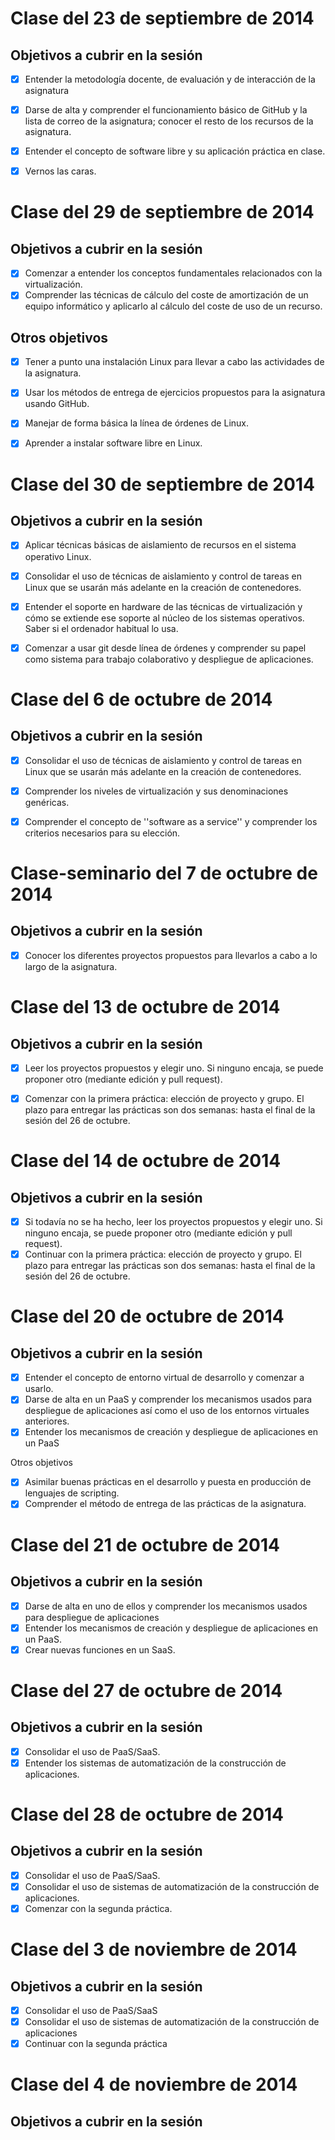 Clase del 23 de septiembre de 2014
====
Objetivos a cubrir en la sesión
---
- [x] Entender la metodología docente, de evaluación y de interacción de la asignatura
- [x] Darse de alta y comprender el funcionamiento básico de GitHub y la lista de correo de la asignatura; conocer el resto de los recursos de la asignatura.
- [x] Entender el concepto de software libre y su aplicación práctica en clase.
- [x] Vernos las caras.


Clase del 29 de septiembre de 2014
====
Objetivos a cubrir en la sesión
---
- [x] Comenzar a entender los conceptos fundamentales relacionados con la virtualización.
- [x] Comprender las técnicas de cálculo del coste de amortización de un equipo informático y aplicarlo al cálculo del coste de uso de un recurso.

Otros objetivos
---
- [x] Tener a punto una instalación Linux para llevar a cabo las actividades de la asignatura.
- [x] Usar los métodos de entrega de ejercicios propuestos para la asignatura usando GitHub.
- [x] Manejar de forma básica la línea de órdenes de Linux.
- [x] Aprender a instalar software libre en Linux.


Clase del 30 de septiembre de 2014
====
Objetivos a cubrir en la sesión
---
- [x] Aplicar técnicas básicas de aislamiento de recursos en el sistema operativo Linux.
- [x] Consolidar el uso de técnicas de aislamiento y control de tareas en Linux que se usarán más adelante en la creación de contenedores.
- [x] Entender el soporte en hardware de las técnicas de virtualización y cómo se extiende ese soporte al núcleo de los sistemas operativos. Saber si el ordenador habitual lo usa.
- [x] Comenzar a usar git desde línea de órdenes y comprender su papel como sistema para trabajo colaborativo y despliegue de aplicaciones.


Clase del 6 de octubre de 2014
====
Objetivos a cubrir en la sesión
---
- [x] Consolidar el uso de técnicas de aislamiento y control de tareas en Linux que se usarán más adelante en la creación de contenedores.
- [x] Comprender los niveles de virtualización y sus denominaciones genéricas.
- [x] Comprender el concepto de ''software as a service'' y comprender los criterios necesarios para su elección.


Clase-seminario del 7 de octubre de 2014
====
Objetivos a cubrir en la sesión
---
- [x] Conocer los diferentes proyectos propuestos para llevarlos a cabo a lo largo de la asignatura.


Clase del 13 de octubre de 2014
====
Objetivos a cubrir en la sesión
---
- [x] Leer los proyectos propuestos y elegir uno. Si ninguno encaja, se puede proponer otro (mediante edición y pull request).
- [x] Comenzar con la primera práctica: elección de proyecto y grupo. El plazo para entregar las prácticas son dos semanas: hasta el final de la sesión del 26 de octubre.


Clase del 14 de octubre de 2014
====
Objetivos a cubrir en la sesión
---
- [x] Si todavía no se ha hecho, leer los proyectos propuestos y elegir uno. Si ninguno encaja, se puede proponer otro (mediante edición y pull request).
- [x] Continuar con la primera práctica: elección de proyecto y grupo. El plazo para entregar las prácticas son dos semanas: hasta el final de la sesión del 26 de octubre.

Clase del 20 de octubre de 2014
====
Objetivos a cubrir en la sesión
---
- [x] Entender el concepto de entorno virtual de desarrollo y comenzar a usarlo.
- [x] Darse de alta en un PaaS y comprender los mecanismos usados para despliegue de aplicaciones así como el uso de los entornos virtuales anteriores.
- [x] Entender los mecanismos de creación y despliegue de aplicaciones en un PaaS

Otros objetivos
- [x] Asimilar buenas prácticas en el desarrollo y puesta en producción de lenguajes de scripting.
- [x] Comprender el método de entrega de las prácticas de la asignatura.

Clase del 21 de octubre de 2014
====
Objetivos a cubrir en la sesión
---
- [x] Darse de alta en uno de ellos y comprender los mecanismos usados para despliegue de aplicaciones
- [x] Entender los mecanismos de creación y despliegue de aplicaciones en un PaaS.
- [x] Crear nuevas funciones en un SaaS.

Clase del 27 de octubre de 2014
====
Objetivos a cubrir en la sesión
---
- [x] Consolidar el uso de PaaS/SaaS.
- [x] Entender los sistemas de automatización de la construcción de aplicaciones.

Clase del 28 de octubre de 2014
====
Objetivos a cubrir en la sesión
---
- [x] Consolidar el uso de PaaS/SaaS.
- [x] Consolidar el uso de sistemas de automatización de la construcción de aplicaciones.
- [x] Comenzar con la segunda práctica.

Clase del 3 de noviembre de 2014
====
Objetivos a cubrir en la sesión
---
- [x] Consolidar el uso de PaaS/SaaS
- [x] Consolidar el uso de sistemas de automatización de la construcción de aplicaciones
- [x] Continuar con la segunda práctica

Clase del 4 de noviembre de 2014
====
Objetivos a cubrir en la sesión
---
